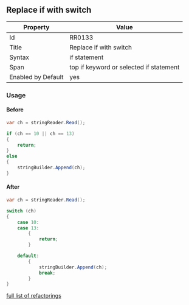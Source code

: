 ## Replace if with switch

Property | Value
--- | ---
Id|RR0133
Title|Replace if with switch
Syntax|if statement
Span|top if keyword or selected if statement
Enabled by Default|yes

### Usage

#### Before

```csharp
var ch = stringReader.Read();

if (ch == 10 || ch == 13)
{
    return;
}
else
{
    stringBuilder.Append(ch);
}
```

#### After

```csharp
var ch = stringReader.Read();

switch (ch)
{
    case 10:
    case 13:
        {
            return;
        }

    default:
        {
            stringBuilder.Append(ch);
            break;
        }
}
```

[full list of refactorings](Refactorings.md)
